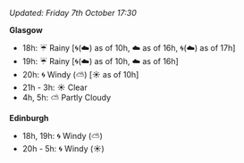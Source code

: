 *Updated: Friday 7th October 17:30*

**Glasgow**

* 18h: :umbrella: Rainy [:cyclone:(:cloud:) as of 10h, :cloud: as of 16h, :cyclone:(:cloud:) as of 17h]
* 19h: :umbrella: Rainy [:cyclone:(:cloud:) as of 10h, :cloud: as of 16h]
* 20h: :cyclone: Windy (:partly_sunny:) [:sunny: as of 10h]
* 21h - 3h: :sunny: Clear
* 4h, 5h: :partly_sunny: Partly Cloudy

**Edinburgh**

* 18h, 19h: :cyclone: Windy (:partly_sunny:)
* 20h - 5h: :cyclone: Windy (:sunny:)

